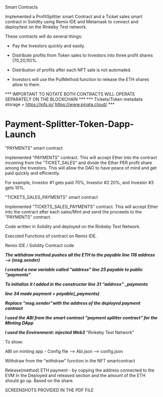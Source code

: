 Smart Contracts

Implemented a ProfitSplitter smart Contract and a Ticket sales smart contract in Solidity using Remix IDE and Metamask to connect and deploy/test on the Rinkeby Test network.

These contracts will do several things:

- Pay the Investors quickly and easily.

- Distribute profits from Token sales to Investors into three profit shares (70,20,10)%.

- Distribution of profits after each NFT sale is not automated.

- Investors will use the PullMethod function to release the ETH shares allow to them. 

*** IMPORTANT TO NOTATE BOTH CONTRACTS WILL OPERATE SEPARATELY ON THE BLOCKCHAIN ***
*** Tickets/Token metadata storage = https://ipfs.io/ https://www.pinata.cloud/ ***


# Payment-Splitter-Token-Dapp-Launch

"PAYMENTS" smart contract

Implemented "PAYMENTS" contract. This will accept Ether into the contract incoming from the "TICKET_SALES" and divide the Ether PER profit share among the Investors. This will allow the DAO to have peace of mind and get paid quickly and efficiently.

For example, Investor #1 gets paid 70%, Investor #2 20%, and Investor #3 gets 10%.

"TICKETS_SALES_PAYMENTS" smart contract

Implemented "TICKETS_SALES_PAYMENTS" contract. This will accept Ether into the contract after each sales/Mint and send the proceeds to the "PAYMENTS" contract.



Code written in Solidity and deployed on the Rinkeby Test Network.

Executed Functions of contract on Remix IDE.

Remix IDE / Solidity Contract code


***The withdraw method pushes all the ETH to the payable line 118 address —> (msg.sender)***

***I created a new variable called “address“ line 25 payable to public “payments”***

***To initialize it I added in the constructor line 31 “address” _payments***

***line 34 made payment =  payable(_payments)***


***Replace “msg.sender”with the address of the deployed payment contract***


***I used the ABI from the smart contract "payment splitter contract" for the Minting DApp***

***I used the Environment: injected Web3*** "Rinkeby Test Network" 

To show:

ABI on minting app - Config file —> Abi.json —> config.json


Withdraw from the  “withdraw” function in the NFT smartcontract 

Release(method) ETH payment - by copying the address connected to the EVM In the Deployed and released section and the amount of the ETH should go up. Based on the share.


SCREENSHOTS PROVIDED IN THE PDF FILE
